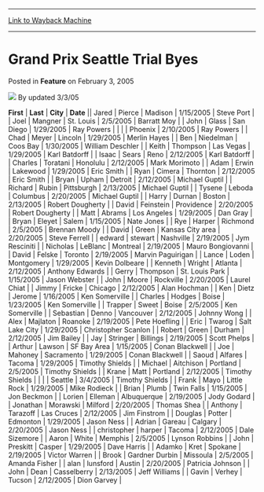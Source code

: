 
---
[Link to Wayback Machine](https://web.archive.org/web/20220819201048/https://magic.wizards.com/en/articles/archive/feature/grand-prix-seattle-trial-byes-2005-02-03)

[_metadata_:wayback_url]:- "https://magic.wizards.com/en/articles/archive/feature/grand-prix-seattle-trial-byes-2005-02-03"
[_metadata_:wayback_raw_url]:- "https://web.archive.org/web/20220819201048id_/https://magic.wizards.com/en/articles/archive/feature/grand-prix-seattle-trial-byes-2005-02-03"
[_metadata_:wayback_capture_timestamp]:- "2022-08-19 20:10:48+00:00"
[_metadata_:description]:- "FirstLastCityDateJaredPierceMadison1/15/2005Steve PortJoelMangnerSt."
[_metadata_:generator]:- "Drupal 7 (http://drupal.org)"
[_metadata_:publish_date]:- "2005-02-03"
---


Grand Prix Seattle Trial Byes
=============================



 Posted in **Feature**
 on February 3, 2005 






![](https://media.magic.wizards.com/styles/auth_small/public/generic-avatar-150_429.png)
By updated 3/3/05













 **First** | **Last** | **City** | **Date** || Jared | Pierce | Madison | 1/15/2005 | Steve Port |
| Joel | Mangner | St. Louis | 2/5/2005 | Barratt Moy |
| John | Glass | San Diego | 1/29/2005 | Ray Powers |
|  |  | Phoenix | 2/10/2005 | Ray Powers |
| Chad | Meyer | Lincoln | 1/29/2005 | Merlin Hayes |
| Ben | Niedelman | Coos Bay | 1/30/2005 | William Deschler |
| Keith | Thompson | Las Vegas | 1/29/2005 | Karl Batdorff |
| Isaac | Sears | Reno | 2/12/2005 | Karl Batdorff |
| Charles | Toratani | Honolulu | 2/12/2005 | Mark Morimoto |
| Adam | Erwin | Lakewood | 1/29/2005 | Eric Smith |
| Ryan | Cimera | Thornton | 2/12/2005 | Eric Smith |
| Bryan | Upham | Detroit | 2/12/2005 | Michael Guptil |
| Richard | Rubin | Pittsburgh | 2/13/2005 | Michael Guptil |
| Tysene | Leboda | Columbus | 2/20/2005 | Michael Guptil |
| Harry | Durnan | Boston | 2/13/2005 | Robert Dougherty |
| David | Feinstein | Providence | 2/20/2005 | Robert Dougherty |
| Matt | Abrams | Los Angeles | 1/29/2005 | Dan Gray |
| Bryan | Eleyet | Salem | 1/15/2005 | Nate Jones |
| Rye | Harper | Richmond | 2/5/2005 | Brennan Moody |
| David | Green | Kansas City area | 2/20/2005 | Steve Ferrell |
| edward | stewart | Nashville | 2/19/2005 | Jym Resciniti |
| Nicholas | LeBlanc | Montreal | 2/19/2005 | Mauro Bongiovanni |
| David | Felske | Toronto | 2/19/2005 | Marvin Paguirigan |
| Lance | Loden | Montgomery | 1/29/2005 | Kevin Dolbeare |
| Kenneth | Wright | Atlanta | 2/12/2005 | Anthony Edwards |
| Gerry | Thompson | St. Louis Park | 1/15/2005 | Jason Webster |
| John | Moore | Rockville | 2/20/2005 | Laurel Chiat |
| Jimmy | Fricke | Chicago | 2/12/2005 | Alan Hochman |
| Ken | Dietz | Jerome | 1/16/2005 | Ken Somerville |
| Charles | Hodges | Boise | 1/23/2005 | Ken Somerville |
| Trapper | Sweet | Boise | 2/5/2005 | Ken Somerville |
| Sebastian | Denno | Vancouver | 2/12/2005 | Johnny Wong |
| Alex | Majlaton | Roanoke | 2/19/2005 | Pete Hoefling |
| Eric | Twarog | Salt Lake City | 1/29/2005 | Christopher Scanlon |
| Robert | Green | Durham | 2/12/2005 | Jim Bailey |
| Jay | Stringer | Billings | 2/19/2005 | Scott Phelps |
| Arthur | Lawson | SF Bay Area | 1/15/2005 | Conan Blackwell |
| Joe | Mahoney | Sacramento | 1/29/2005 | Conan Blackwell |
| Saoud | Alfares | Tacoma | 1/29/2005 | Timothy Shields |
| Michael | Aitchison | Portland | 2/5/2005 | Timothy Shields |
| Krane | Matt | Portland | 2/12/2005 | Timothy Shields |
|  |  | Seattle | 3/4/2005 | Timothy Shields |
| Frank | Mayo | Little Rock | 1/29/2005 | Mike Rodieck |
| Brian | Plumb | Twin Falls | 1/15/2005 | Jon Beckmon |
| Lorien | Elleman | Albuquerque | 2/19/2005 | Jody Godard |
| Jonathan | Morawski | Milford | 2/20/2005 | Thomas Shea |
| Anthony | Tarazoff | Las Cruces | 2/12/2005 | Jim Finstrom |
| Douglas | Potter | Edmonton | 1/29/2005 | Jason Ness |
| Adrian | Gareau | Calgary | 2/20/2005 | Jason Ness |
| christopher | harper | Tacoma | 2/12/2005 | Dale Sizemore |
| Aaron | White | Memphis | 2/5/2005 | Lynson Robbins |
| John | Preskitt | Casper | 1/29/2005 | Dave Harris |
| Adamko | Kret | Spokane | 2/19/2005 | Victor Warren |
| Brook | Gardner Durbin | Missoula | 2/5/2005 | Amanda Fisher |
| alan | lunsford | Austin | 2/20/2005 | Patricia Johnson |
| John | Dean | Casselberry | 2/13/2005 | Jeff Williams |
| Gavin | Verhey | Tucson | 2/12/2005 | Dion Garvey |








